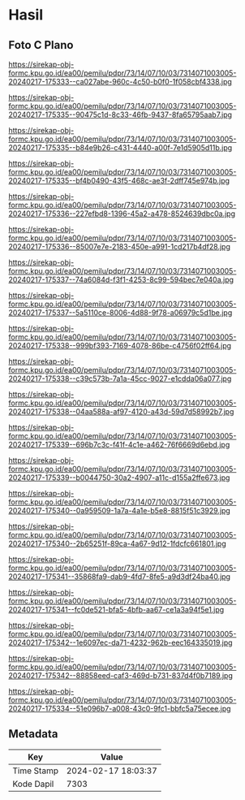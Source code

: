 # Hasil

## Foto C Plano

https://sirekap-obj-formc.kpu.go.id/ea00/pemilu/pdpr/73/14/07/10/03/7314071003005-20240217-175333--ca027abe-960c-4c50-b0f0-1f058cbf4338.jpg

https://sirekap-obj-formc.kpu.go.id/ea00/pemilu/pdpr/73/14/07/10/03/7314071003005-20240217-175335--90475c1d-8c33-46fb-9437-8fa65795aab7.jpg

https://sirekap-obj-formc.kpu.go.id/ea00/pemilu/pdpr/73/14/07/10/03/7314071003005-20240217-175335--b84e9b26-c431-4440-a00f-7e1d5905d11b.jpg

https://sirekap-obj-formc.kpu.go.id/ea00/pemilu/pdpr/73/14/07/10/03/7314071003005-20240217-175335--bf4b0490-43f5-468c-ae3f-2dff745e974b.jpg

https://sirekap-obj-formc.kpu.go.id/ea00/pemilu/pdpr/73/14/07/10/03/7314071003005-20240217-175336--227efbd8-1396-45a2-a478-8524639dbc0a.jpg

https://sirekap-obj-formc.kpu.go.id/ea00/pemilu/pdpr/73/14/07/10/03/7314071003005-20240217-175336--85007e7e-2183-450e-a991-1cd217b4df28.jpg

https://sirekap-obj-formc.kpu.go.id/ea00/pemilu/pdpr/73/14/07/10/03/7314071003005-20240217-175337--74a6084d-f3f1-4253-8c99-594bec7e040a.jpg

https://sirekap-obj-formc.kpu.go.id/ea00/pemilu/pdpr/73/14/07/10/03/7314071003005-20240217-175337--5a5110ce-8006-4d88-9f78-a06979c5d1be.jpg

https://sirekap-obj-formc.kpu.go.id/ea00/pemilu/pdpr/73/14/07/10/03/7314071003005-20240217-175338--999bf393-7169-4078-86be-c4756f02ff64.jpg

https://sirekap-obj-formc.kpu.go.id/ea00/pemilu/pdpr/73/14/07/10/03/7314071003005-20240217-175338--c39c573b-7a1a-45cc-9027-e1cdda06a077.jpg

https://sirekap-obj-formc.kpu.go.id/ea00/pemilu/pdpr/73/14/07/10/03/7314071003005-20240217-175338--04aa588a-af97-4120-a43d-59d7d58992b7.jpg

https://sirekap-obj-formc.kpu.go.id/ea00/pemilu/pdpr/73/14/07/10/03/7314071003005-20240217-175339--696b7c3c-f41f-4c1e-a462-76f6669d6ebd.jpg

https://sirekap-obj-formc.kpu.go.id/ea00/pemilu/pdpr/73/14/07/10/03/7314071003005-20240217-175339--b0044750-30a2-4907-a11c-d155a2ffe673.jpg

https://sirekap-obj-formc.kpu.go.id/ea00/pemilu/pdpr/73/14/07/10/03/7314071003005-20240217-175340--0a959509-1a7a-4a1e-b5e8-8815f51c3929.jpg

https://sirekap-obj-formc.kpu.go.id/ea00/pemilu/pdpr/73/14/07/10/03/7314071003005-20240217-175340--2b65251f-89ca-4a67-9d12-1fdcfc661801.jpg

https://sirekap-obj-formc.kpu.go.id/ea00/pemilu/pdpr/73/14/07/10/03/7314071003005-20240217-175341--35868fa9-dab9-4fd7-8fe5-a9d3df24ba40.jpg

https://sirekap-obj-formc.kpu.go.id/ea00/pemilu/pdpr/73/14/07/10/03/7314071003005-20240217-175341--fc0de521-bfa5-4bfb-aa67-ce1a3a94f5e1.jpg

https://sirekap-obj-formc.kpu.go.id/ea00/pemilu/pdpr/73/14/07/10/03/7314071003005-20240217-175342--1e6097ec-da71-4232-962b-eec164335019.jpg

https://sirekap-obj-formc.kpu.go.id/ea00/pemilu/pdpr/73/14/07/10/03/7314071003005-20240217-175342--88858eed-caf3-469d-b731-837d4f0b7189.jpg

https://sirekap-obj-formc.kpu.go.id/ea00/pemilu/pdpr/73/14/07/10/03/7314071003005-20240217-175334--51e096b7-a008-43c0-9fc1-bbfc5a75ecee.jpg


## Metadata

| Key        | Value               |
| ---------- | ------------------- |
| Time Stamp | 2024-02-17 18:03:37 |
| Kode Dapil | 7303                |



